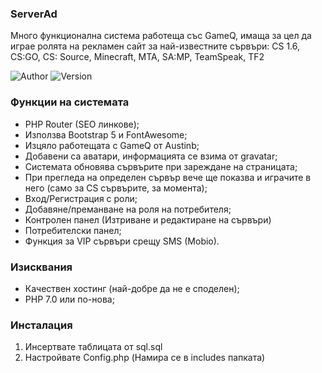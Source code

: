 ### ServerAd
Много функционална система работеща със GameQ, имаща за цел да играе ролята на рекламен сайт за най-известните сървъри: CS 1.6, CS:GO, CS: Source, Minecraft, MTA, SA:MP, TeamSpeak, TF2

![Author](https://img.shields.io/badge/Author-HybridMind-darkred?style=flat-square)
![Version](https://img.shields.io/badge/Version-2.0.0-green?style=flat-square)

### Функции на системата
- PHP Router (SEO линкове);
- Използва Bootstrap 5 и FontAwesome;
- Изцяло работещата с GameQ от Austinb;
- Добавени са аватари, информацията се взима от gravatar;
- Системата обновява сървърите при зареждане на страницата;
- При прегледа на определен сървър вече ще показва и играчите в него (само за CS сървърите, за момента);
- Вход/Регистрация с роли;
- Добавяне/преманване на роля на потребителя;
- Контролен панел (Изтриване и редактиране на сървъри)
- Потребителски панел;
- Функция за VIP сървъри срещу SMS (Mobio).


### Изисквания
- Качествен хостинг (най-добре да не е споделен);
- PHP 7.0 или по-нова;

### Инсталация
1. Инсертвате таблицата от sql.sql
2. Настройвате Config.php (Намира се в includes папката)
